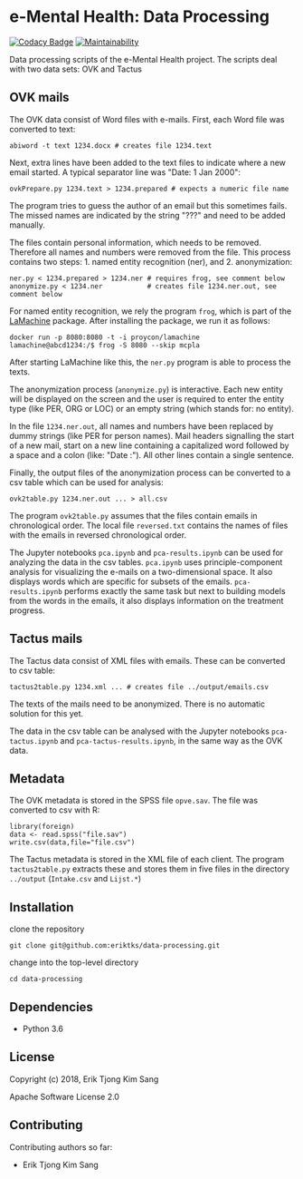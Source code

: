 e-Mental Health: Data Processing
================================

[![Codacy Badge](https://api.codacy.com/project/badge/Grade/c8919c12df0e4c548e7bcff3d55818ae)](https://www.codacy.com/manual/eriktks/data-processing_2?utm_source=github.com&amp;utm_medium=referral&amp;utm_content=e-mental-health/data-processing&amp;utm_campaign=Badge_Grade)
[![Maintainability](https://api.codeclimate.com/v1/badges/fbc09669dbc8c0449e0e/maintainability)](https://codeclimate.com/github/e-mental-health/data-processing/maintainability)

Data processing scripts of the e-Mental Health project. The scripts deal with two data sets: OVK and Tactus

OVK mails
---------

The OVK data consist of Word files with e-mails. First, each Word file was converted to text:
```
abiword -t text 1234.docx # creates file 1234.text
```

Next, extra lines have been added to the text files to indicate where a new email started. A typical separator line was "Date: 1 Jan 2000":
```
ovkPrepare.py 1234.text > 1234.prepared # expects a numeric file name
```
The program tries to guess the author of an email but this sometimes fails. The missed names are indicated by the string "???" and need to be added manually.

The files contain personal information, which needs to be removed. Therefore all names and numbers were removed from the file. This process contains two steps: 1. named entity recognition (ner), and 2. anonymization:
```
ner.py < 1234.prepared > 1234.ner # requires frog, see comment below
anonymize.py < 1234.ner           # creates file 1234.ner.out, see comment below
```

For named entity recognition, we rely the program `frog`, which is part of the [LaMachine](https://github.com/proycon/lamachine) package. After installing the package, we run it as follows:
```
docker run -p 8080:8080 -t -i proycon/lamachine
lamachine@abcd1234:/$ frog -S 8080 --skip mcpla
```
After starting LaMachine like this, the `ner.py` program is able to process the texts.

The anonymization process (`anonymize.py`) is interactive. Each new entity will be displayed on the screen and the user is required to enter the entity type (like PER, ORG or LOC) or an empty string (which stands for: no entity).

In the file `1234.ner.out`, all names and numbers have been replaced by dummy strings (like PER for person names). Mail headers signalling the start of a new mail, start on a new line containing a capitalized word followed by a space and a colon (like: "Date :"). All other lines contain a single sentence.

Finally, the output files of the anonymization process can be converted to a csv table which can be used for analysis:
```
ovk2table.py 1234.ner.out ... > all.csv
```
The program `ovk2table.py` assumes that the files contain emails in chronological order. The local file `reversed.txt` contains the names of files with the emails in reversed chronological order.

The Jupyter notebooks `pca.ipynb` and `pca-results.ipynb` can be used for analyzing the data in the csv tables. `pca.ipynb` uses principle-component analysis for visualizing the e-mails on a two-dimensional space. It also displays words which are specific for subsets of the emails. `pca-results.ipynb` performs exactly the same task but next to building models from the words in the emails, it also displays information on the treatment progress.

Tactus mails
------------

The Tactus data consist of XML files with emails. These can be converted to csv table:
```
tactus2table.py 1234.xml ... # creates file ../output/emails.csv
```

The texts of the mails need to be anonymized. There is no automatic solution for this yet.

The data in the csv table can be analysed with the Jupyter notebooks `pca-tactus.ipynb` and `pca-tactus-results.ipynb`, in the same way as the OVK data.

Metadata
--------

The OVK metadata is stored in the SPSS file `opve.sav`. The file was converted to csv with R:
```
library(foreign)
data <- read.spss("file.sav")
write.csv(data,file="file.csv")
```
The Tactus metadata is stored in the XML file of each client. The program `tactus2table.py` extracts these and stores them in five files in the directory `../output` (`Intake.csv` and `Lijst.*`)


Installation
------------
clone the repository  
```
git clone git@github.com:eriktks/data-processing.git
```
change into the top-level directory  
```
cd data-processing
```

Dependencies
------------
 * Python 3.6

License
-------
Copyright (c) 2018, Erik Tjong Kim Sang

Apache Software License 2.0

Contributing
------------
Contributing authors so far:
* Erik Tjong Kim Sang
